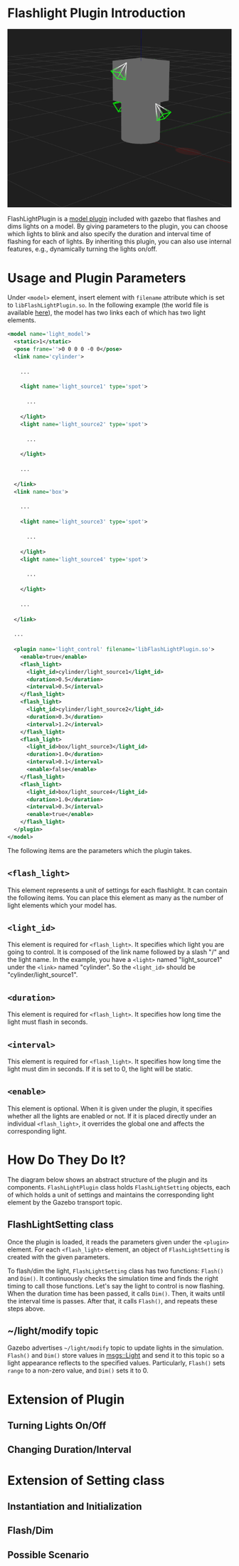 # Flashlight Plugin Introduction

![](./example.gif)

FlashLightPlugin is a [model plugin](/tutorials?tut=plugins_model&cat=write_plugin) included with gazebo that flashes and dims lights on a model. By giving parameters to the plugin, you can choose which lights to blink and also specify the duration and interval time of flashing for each of lights. By inheriting this plugin, you can also use internal features, e.g., dynamically turning the lights on/off.

# Usage and Plugin Parameters
Under `<model>` element, insert <plugin> element with `filename` attribute which is set to `libFlashLightPlugin.so`. In the following example (the world file is available [here](https://bitbucket.org/osrf/gazebo/raw/gazebo9/worlds/flash_light_plugin_demo.world)), the model has two links each of which has two light elements.

```XML
<model name='light_model'>
  <static>1</static>
  <pose frame=''>0 0 0 0 -0 0</pose>
  <link name='cylinder'>

    ...

    <light name='light_source1' type='spot'>

      ...

    </light>
    <light name='light_source2' type='spot'>

      ...

    </light>

    ...

  </link>
  <link name='box'>

    ...

    <light name='light_source3' type='spot'>

      ...

    </light>
    <light name='light_source4' type='spot'>

      ...

    </light>

    ...

  </link>

  ...

  <plugin name='light_control' filename='libFlashLightPlugin.so'>
    <enable>true</enable>
    <flash_light>
      <light_id>cylinder/light_source1</light_id>
      <duration>0.5</duration>
      <interval>0.5</interval>
    </flash_light>
    <flash_light>
      <light_id>cylinder/light_source2</light_id>
      <duration>0.3</duration>
      <interval>1.2</interval>
    </flash_light>
    <flash_light>
      <light_id>box/light_source3</light_id>
      <duration>1.0</duration>
      <interval>0.1</interval>
      <enable>false</enable>
    </flash_light>
    <flash_light>
      <light_id>box/light_source4</light_id>
      <duration>1.0</duration>
      <interval>0.3</interval>
      <enable>true</enable>
    </flash_light>
  </plugin>
</model>
```

The following items are the parameters which the plugin takes.
## `<flash_light>`
This element represents a unit of settings for each flashlight. It can contain the following items. You can place this element as many as the number of light elements which your model has.

## `<light_id>`
This element is required for `<flash_light>`. It specifies which light you are going to control. It is composed of the link name followed by a slash "/" and the light name. In the example, you have a `<light>` named "light_source1" under the `<link>` named "cylinder". So the `<light_id>` should be "cylinder/light_source1".

## `<duration>`
This element is required for `<flash_light>`. It specifies how long time the light must flash in seconds.

## `<interval>`
This element is required for `<flash_light>`. It specifies how long time the light must dim in seconds. If it is set to 0, the light will be static.

## `<enable>`
This element is optional. When it is given under the plugin, it specifies whether all the lights are enabled or not. If it is placed directly under an individual `<flash_light>`, it overrides the global one and affects the corresponding light.

# How Do They Do It?
The diagram below shows an abstract structure of the plugin and its components. `FlashLightPlugin` class holds `FlashLightSetting` objects, each of which holds a unit of settings and maintains the corresponding light element by the Gazebo transport topic.

<!-- diagram showing classes -->


## FlashLightSetting class
Once the plugin is loaded, it reads the parameters given under the `<plugin>` element. For each `<flash_light>` element, an object of `FlashLightSetting` is created with the given parameters.

To flash/dim the light, `FlashLightSetting` class has two functions: `Flash()` and `Dim()`. It continuously checks the simulation time and finds the right timing to call those functions. Let's say the light to control is now flashing. When the duration time has been passed, it calls `Dim()`. Then, it waits until the interval time is passes. After that, it calls `Flash()`, and repeats these steps above.

## ~/light/modify topic
Gazebo advertises `~/light/modify` topic to update lights in the simulation. `Flash()` and `Dim()` store values in [msgs::Light](https://bitbucket.org/osrf/gazebo/src/gazebo9/gazebo/msgs/light.proto) and send it to this topic so a light appearance reflects to the specified values. Particularly, `Flash()` sets `range` to a non-zero value, and `Dim()` sets it to 0.

# Extension of Plugin

<!-- diagram of extended plugin class -->


## Turning Lights On/Off

## Changing Duration/Interval

# Extension of Setting class

<!-- diagram of extended plugin class + setting class -->

## Instantiation and Initialization

## Flash/Dim
<!-- Flash/Dim -->

## Possible Scenario
